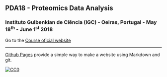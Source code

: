 ## PDA18 - Proteomics Data Analysis

###  Instituto Gulbenkian de Ciência (IGC) - Oeiras, Portugal - May 18<sup>th</sup> - June 1<sup>st</sup> 2018
Go to the [Course oficial website](http://gtpb.igc.gulbenkian.pt/bicourses/2018/PDA18/)

---

[Github Pages](https://pages.github.com) provide a simple way to make a website using Markdown and git.


[![CC0](https://i.creativecommons.org/p/zero/1.0/88x31.png)](https://creativecommons.org/publicdomain/zero/1.0/)
